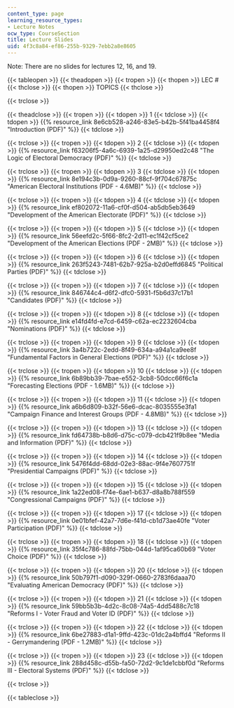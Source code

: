```yaml
---
content_type: page
learning_resource_types:
- Lecture Notes
ocw_type: CourseSection
title: Lecture Slides
uid: 4f3c8a84-ef86-255b-9329-7ebb2a8e8605
---
```


Note: There are no slides for lectures 12, 16, and 19.

{{< tableopen >}}
{{< theadopen >}}
{{< tropen >}}
{{< thopen >}}
LEC #
{{< thclose >}}
{{< thopen >}}
TOPICS
{{< thclose >}}

{{< trclose >}}

{{< theadclose >}}
{{< tropen >}}
{{< tdopen >}}
1
{{< tdclose >}}
{{< tdopen >}}
{{% resource_link 8e6cb528-a246-83e5-b42b-5f41ba4458f4 "Introduction (PDF)" %}}
{{< tdclose >}}

{{< trclose >}}
{{< tropen >}}
{{< tdopen >}}
2
{{< tdclose >}}
{{< tdopen >}}
{{% resource_link f63206f5-4a6c-6939-1a25-d29950ed2c48 "The Logic of Electoral Democracy (PDF)" %}}
{{< tdclose >}}

{{< trclose >}}
{{< tropen >}}
{{< tdopen >}}
3
{{< tdclose >}}
{{< tdopen >}}
{{% resource_link 8e194c3b-0d9a-9260-88cf-9f704c67875c "American Electoral Institutions (PDF - 4.6MB)" %}}
{{< tdclose >}}

{{< trclose >}}
{{< tropen >}}
{{< tdopen >}}
4
{{< tdclose >}}
{{< tdopen >}}
{{% resource_link ef802072-11a6-cf0f-d504-ab5db5eb3649 "Development of the American Electorate (PDF)" %}}
{{< tdclose >}}

{{< trclose >}}
{{< tropen >}}
{{< tdopen >}}
5
{{< tdclose >}}
{{< tdopen >}}
{{% resource_link 56eefd2c-5f66-8fc2-2d11-ec1f42cf5ce2 "Development of the American Elections (PDF - 2MB)" %}}
{{< tdclose >}}

{{< trclose >}}
{{< tropen >}}
{{< tdopen >}}
6
{{< tdclose >}}
{{< tdopen >}}
{{% resource_link 263f5243-7481-62b7-925a-b2d0effd6845 "Political Parties (PDF)" %}}
{{< tdclose >}}

{{< trclose >}}
{{< tropen >}}
{{< tdopen >}}
7
{{< tdclose >}}
{{< tdopen >}}
{{% resource_link 846744c4-d6f2-dfc0-5931-f5b6d37c17b1 "Candidates (PDF)" %}}
{{< tdclose >}}

{{< trclose >}}
{{< tropen >}}
{{< tdopen >}}
8
{{< tdclose >}}
{{< tdopen >}}
{{% resource_link e14fd4fd-e7cd-6459-c62a-ec2232604cba "Nominations (PDF)" %}}
{{< tdclose >}}

{{< trclose >}}
{{< tropen >}}
{{< tdopen >}}
9
{{< tdclose >}}
{{< tdopen >}}
{{% resource_link 3a4b722c-2edd-8f49-634a-a94a1ca9ee8f "Fundamental Factors in General Elections (PDF)" %}}
{{< tdclose >}}

{{< trclose >}}
{{< tropen >}}
{{< tdopen >}}
10
{{< tdclose >}}
{{< tdopen >}}
{{% resource_link 6b89bb39-7bae-e552-3cb8-50dcc66f6c1a "Forecasting Elections (PDF - 1.6MB)" %}}
{{< tdclose >}}

{{< trclose >}}
{{< tropen >}}
{{< tdopen >}}
11
{{< tdclose >}}
{{< tdopen >}}
{{% resource_link a6b6d809-b32f-56e6-dcac-8035555e3fa1 "Campaign Finance and Interest Groups (PDF - 4.8MB)" %}}
{{< tdclose >}}

{{< trclose >}}
{{< tropen >}}
{{< tdopen >}}
13
{{< tdclose >}}
{{< tdopen >}}
{{% resource_link fd64738b-b8d6-d75c-c079-dcb421f9b8ee "Media and Information (PDF)" %}}
{{< tdclose >}}

{{< trclose >}}
{{< tropen >}}
{{< tdopen >}}
14
{{< tdclose >}}
{{< tdopen >}}
{{% resource_link 5476f4dd-68dd-02e3-88ac-9f4e7607751f "Presidential Campaigns (PDF)" %}}
{{< tdclose >}}

{{< trclose >}}
{{< tropen >}}
{{< tdopen >}}
15
{{< tdclose >}}
{{< tdopen >}}
{{% resource_link 1a22ed08-f74e-6ae1-b637-d8a8b788f559 "Congressional Campaigns (PDF)" %}}
{{< tdclose >}}

{{< trclose >}}
{{< tropen >}}
{{< tdopen >}}
17
{{< tdclose >}}
{{< tdopen >}}
{{% resource_link 0e01bfef-42a7-7d6e-f41d-cb1d73ae40fe "Voter Participation (PDF)" %}}
{{< tdclose >}}

{{< trclose >}}
{{< tropen >}}
{{< tdopen >}}
18
{{< tdclose >}}
{{< tdopen >}}
{{% resource_link 35f4c786-88fd-75bb-044d-1af95ca60b69 "Voter Choice (PDF)" %}}
{{< tdclose >}}

{{< trclose >}}
{{< tropen >}}
{{< tdopen >}}
20
{{< tdclose >}}
{{< tdopen >}}
{{% resource_link 50b797f1-d090-329f-0660-2783f6daaa70 "Evaluating American Democracy (PDF)" %}}
{{< tdclose >}}

{{< trclose >}}
{{< tropen >}}
{{< tdopen >}}
21
{{< tdclose >}}
{{< tdopen >}}
{{% resource_link 59bb5b3b-4d2c-8c08-74a5-4dd5488c7c18 "Reforms I - Voter Fraud and Voter ID (PDF)" %}}
{{< tdclose >}}

{{< trclose >}}
{{< tropen >}}
{{< tdopen >}}
22
{{< tdclose >}}
{{< tdopen >}}
{{% resource_link 6be27883-d1a1-9ffd-423c-01dc2a4bffd4 "Reforms II - Gerrymandering (PDF - 1.2MB)" %}}
{{< tdclose >}}

{{< trclose >}}
{{< tropen >}}
{{< tdopen >}}
23
{{< tdclose >}}
{{< tdopen >}}
{{% resource_link 288d458c-d55b-fa50-72d2-9c1de1cbbf0d "Reforms III - Electoral Systems (PDF)" %}}
{{< tdclose >}}

{{< trclose >}}

{{< tableclose >}}
